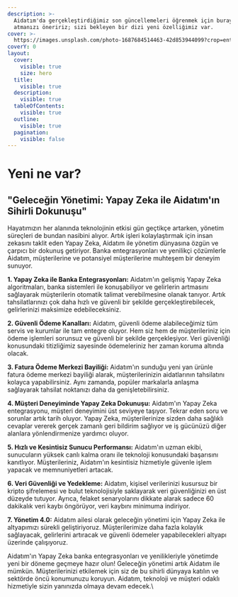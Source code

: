 ```yaml
---
description: >-
  Aidatım'da gerçekleştirdiğimiz son güncellemeleri öğrenmek için buraya göz
  atmanızı öneririz; sizi bekleyen bir dizi yeni özelliğimiz var.
cover: >-
  https://images.unsplash.com/photo-1687684514463-42d853944099?crop=entropy&cs=srgb&fm=jpg&ixid=M3wxOTcwMjR8MHwxfHJhbmRvbXx8fHx8fHx8fDE2ODgyNTQ5OTl8&ixlib=rb-4.0.3&q=85
coverY: 0
layout:
  cover:
    visible: true
    size: hero
  title:
    visible: true
  description:
    visible: true
  tableOfContents:
    visible: true
  outline:
    visible: true
  pagination:
    visible: false
---
```


# Yeni ne var?

## "Geleceğin Yönetimi: Yapay Zeka ile Aidatım'ın Sihirli Dokunuşu"&#x20;

&#x20;Hayatımızın her alanında teknolojinin etkisi gün geçtikçe artarken, yönetim süreçleri de bundan nasibini alıyor. Artık işleri kolaylaştırmak için insan zekasını taklit eden Yapay Zeka, Aidatım ile yönetim dünyasına özgün ve çarpıcı bir dokunuş getiriyor. Banka entegrasyonları ve yenilikçi çözümlerle Aidatım, müşterilerine ve potansiyel müşterilerine muhteşem bir deneyim sunuyor.



**1. Yapay Zeka ile Banka Entegrasyonları:** Aidatım'ın gelişmiş Yapay Zeka algoritmaları, banka sistemleri ile konuşabiliyor ve gelirlerin artmasını sağlayarak müşterilerin otomatik talimat verebilmesine olanak tanıyor. Artık tahsilatlarınızı çok daha hızlı ve güvenli bir şekilde gerçekleştirebilecek, gelirlerinizi maksimize edebileceksiniz.

&#x20;

**2. Güvenli Ödeme Kanalları:** Aidatım, güvenli ödeme alabileceğimiz tüm servis ve kurumlar ile tam entegre oluyor. Hem siz hem de müşterileriniz için ödeme işlemleri sorunsuz ve güvenli bir şekilde gerçekleşiyor. Veri güvenliği konusundaki titizliğimiz sayesinde ödemeleriniz her zaman koruma altında olacak.

&#x20;

**3. Fatura Ödeme Merkezi Bayiliği:** Aidatım'ın sunduğu yeni yan ürünle fatura ödeme merkezi bayiliği alarak, müşterilerinizin aidatlarının tahsilatını kolayca yapabilirsiniz. Aynı zamanda, popüler markalarla anlaşma sağlayarak tahsilat noktanızı daha da genişletebilirsiniz.

&#x20;

**4. Müşteri Deneyiminde Yapay Zeka Dokunuşu:** Aidatım'ın Yapay Zeka entegrasyonu, müşteri deneyimini üst seviyeye taşıyor. Tekrar eden soru ve sorunlar artık tarih oluyor. Yapay Zeka, müşterilerinize sizden daha sağlıklı cevaplar vererek gerçek zamanlı geri bildirim sağlıyor ve iş gücünüzü diğer alanlara yönlendirmenize yardımcı oluyor.

&#x20;

**5. Hızlı ve Kesintisiz Sunucu Performansı:** Aidatım'ın uzman ekibi, sunucuların yüksek canlı kalma oranı ile teknoloji konusundaki başarısını kanıtlıyor. Müşterileriniz, Aidatım'ın kesintisiz hizmetiyle güvenle işlem yapacak ve memnuniyetleri artacak.

&#x20;

**6. Veri Güvenliği ve Yedekleme:** Aidatım, kişisel verilerinizi kusursuz bir kripto şifrelemesi ve bulut teknolojisiyle saklayarak veri güvenliğinizi en üst düzeyde tutuyor. Ayrıca, felaket senaryolarını dikkate alarak sadece 60 dakikalık veri kaybı öngörüyor, veri kaybını minimuma indiriyor.

&#x20;

**7. Yönetim 4.0:** Aidatım ailesi olarak geleceğin yönetimi için Yapay Zeka ile altyapımızı sürekli geliştiriyoruz. Müşterilerimize daha fazla kolaylık sağlayacak, gelirlerini artıracak ve güvenli ödemeler yapabilecekleri altyapı üzerinde çalışıyoruz.

&#x20;

Aidatım'ın Yapay Zeka banka entegrasyonları ve yenilikleriyle yönetimde yeni bir döneme geçmeye hazır olun! Geleceğin yönetimi artık Aidatım ile mümkün. Müşterilerinizi etkilemek için siz de bu sihirli dünyaya katılın ve sektörde öncü konumunuzu koruyun. Aidatım, teknoloji ve müşteri odaklı hizmetiyle sizin yanınızda olmaya devam edecek.\

